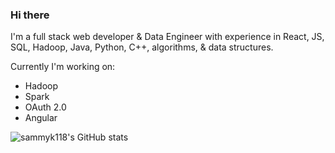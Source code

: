 ### Hi there 
I'm a full stack web developer & Data Engineer with experience in React, JS, SQL, Hadoop, Java, Python, C++, algorithms, & data structures.

Currently I'm working on:
* Hadoop
* Spark
* OAuth 2.0
* Angular

![sammyk118's GitHub stats](https://github-readme-stats.vercel.app/api?username=sammyk118&show_icons=true&theme=monokai&hide=issues,stars)

<!--
**sammyk118/sammyk118** is a ✨ _special_ ✨ repository because its `README.md` (this file) appears on your GitHub profile.

Here are some ideas to get you started:

- 🔭 I’m currently working on ...
- 🌱 I’m currently learning ...
- 👯 I’m looking to collaborate on ...
- 🤔 I’m looking for help with ...
- 💬 Ask me about ...
- 📫 How to reach me: ...
- 😄 Pronouns: ...
- ⚡ Fun fact: ...
-->
